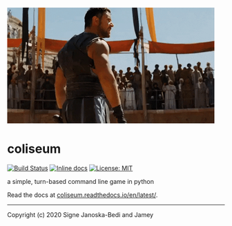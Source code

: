 ![gladiator gif](docs/cropped.gif)

# coliseum

[![Build Status](https://travis-ci.org/signebedi/coliseum.svg?branch=main)](https://travis-ci.org/signebedi/mercutio)
[![Inline docs](https://readthedocs.org/projects/pip/badge/?version=latest&style=flat)](https://coliseum.readthedocs.io/en/latest/)
[![License: MIT](https://img.shields.io/badge/License-MIT-yellow.svg)](LICENSE)

a simple, turn-based command line game in python

Read the docs at [coliseum.readthedocs.io/en/latest/](https://coliseum.readthedocs.io/en/latest/).

---
Copyright (c) 2020 Signe Janoska-Bedi and Jamey
